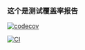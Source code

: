 ### 这个是测试覆盖率报告

[![codecov](https://codecov.io/gh/leedawn/smart-admin-plus/branch/main/graph/badge.svg?token=7OJABPSBY9)](https://codecov.io/gh/leedawn/smart-admin-plus)

[![CI](https://github.com/leedawn/smart-admin-plus/actions/workflows/main.yml/badge.svg)](https://github.com/leedawn/smart-admin-plus/actions/workflows/main.yml)

